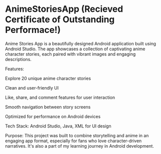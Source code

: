 # AnimeStoriesApp (Recieved Certificate of Outstanding Performace!)

Anime Stories App is a beautifully designed Android application built using Android Studio. The app showcases a collection of captivating anime character stories, each paired with vibrant images and engaging descriptions.

Features:

Explore 20 unique anime character stories

Clean and user-friendly UI

Like, share, and comment features for user interaction

Smooth navigation between story screens

Optimized for performance on Android devices

Tech Stack:
Android Studio, Java, XML for UI design

Purpose:
This project was built to combine storytelling and anime in an engaging app format, especially for fans who love character-driven narratives. It's also a part of my learning journey in Android development.
